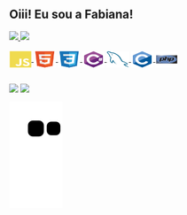 ## Oiii! Eu sou a Fabiana!

<div>
  <a href="https://github.com/fabiana1vo">
  <img height="180em" src="https://github-readme-stats.vercel.app/api?username=fabiana1vo&show_icons=true&theme=dracula&include_all_commits=true&count_private=true"/> 
   <img height="180em" src="https://github-readme-stats.vercel.app/api/top-langs/?username=fabiana1vo&layout=compact&langs_count=16&theme=dracula"/>
</div>
 
<div style="display: inline_block"><br>
  <img align="center" alt="Rafa-Js" height="30" width="40" src="https://raw.githubusercontent.com/devicons/devicon/master/icons/javascript/javascript-plain.svg">
  <img align="center" alt="Rafa-HTML" height="30" width="40" src="https://raw.githubusercontent.com/devicons/devicon/master/icons/html5/html5-original.svg">
  <img align="center" alt="Rafa-CSS" height="30" width="40" src="https://raw.githubusercontent.com/devicons/devicon/master/icons/css3/css3-original.svg">
  <img align="center" alt="Rafa-Csharp" height="30" width="40" src="https://raw.githubusercontent.com/devicons/devicon/master/icons/csharp/csharp-original.svg">
 <img align="center" alt="Fabi-MySql" height="30" width="40" src="https://raw.githubusercontent.com/devicons/devicon/master/icons/mysql/mysql-original.svg">
 <img align="center" alt="Fabi-MySql" height="30" width="40" src="https://raw.githubusercontent.com/devicons/devicon/master/icons/c/c-original.svg">
 <img align="center" alt="Fabi-MySql" height="30" width="40" src="https://raw.githubusercontent.com/devicons/devicon/master/icons/php/php-original.svg"> 
</div>
  
  ##
 
 

<div> 
  <a href="https://www.youtube.com/channel/UC_-uuuZbY0AAt9CViNzvc-Q" target="https://i.pinimg.com/564x/8f/c3/7b/8fc37b74b608a622588fbaa361485f32.jpg" target="_blank"></a>
  <a href="https://www.instagram.com/fabsfck/" target="_blank"><img src="https://img.shields.io/badge/-Instagram-%23E4405F?style=for-the-badge&logo=instagram&logoColor=white" target="_blank"></a>
  <a href="https://www.linkedin.com/in/fabiana-ivo-souza-16311b10b/" target="_blank"><img src="https://img.shields.io/badge/-LinkedIn-%230077B5?style=for-the-badge&logo=linkedin&logoColor=white" target="_blank"></a> 
 
  ![Snake animation](https://github.com/fabiana1vo/fabiana1vo/blob/output/github-contribution-grid-snake.svg)
 
</div>
